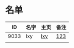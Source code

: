 
# 名单

|  ID    |  名字    |  主页    | 备注     |
| ---- | ---- | ---- | ---- |
|  9033  |  lxy  |  [lxy](9033.md)   |  [123](9062.md)    |
|      |      |      |      |

